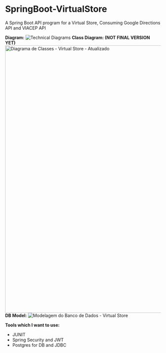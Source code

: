 # SpringBoot-VirtualStore
A Spring Boot API program for a Virtual Store, Consuming Google Directions API and VIACEP API

**Diagram:**
![Technical Diagrams](https://github.com/guilhermeRizzatto/SpringBoot-VirtualStore/assets/126302322/b90d23aa-4e8b-4c47-b240-56be809b0b5c)
**Class Diagram:  (NOT FINAL VERSION YET)**<img width="868" alt="Diagrama de Classes - Virtual Store - Atualizado" src="https://github.com/guilhermeRizzatto/SpringBoot-VirtualStore/assets/126302322/c6191dfa-4b72-4b05-ac92-6a43deb2b9bb"><br>
**DB Model:** 
![Modelagem do Banco de Dados - Virtual Store](https://github.com/guilhermeRizzatto/SpringBoot-VirtualStore/assets/126302322/7f5fb016-7e50-4d32-9a4a-c99df4098342)
<br>

**Tools which I want to use:**<br>
- JUNIT<br>
- Spring Security and JWT<br>
- Postgres for DB and JDBC<br>
